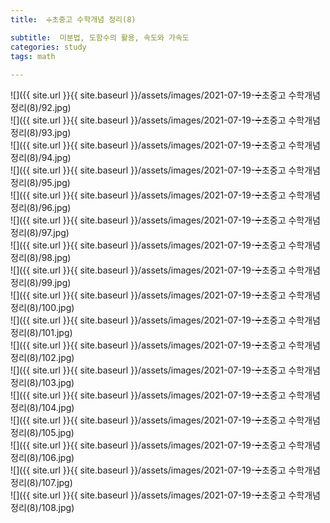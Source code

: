 ```yaml
---
title:  ➗초중고 수학개념 정리(8)

subtitle:  미분법, 도함수의 활용, 속도와 가속도
categories: study 
tags: math
 
---
```


  
![]({{ site.url }}{{ site.baseurl }}/assets/images/2021-07-19-➗초중고 수학개념 정리(8)/92.jpg)  
![]({{ site.url }}{{ site.baseurl }}/assets/images/2021-07-19-➗초중고 수학개념 정리(8)/93.jpg)  
![]({{ site.url }}{{ site.baseurl }}/assets/images/2021-07-19-➗초중고 수학개념 정리(8)/94.jpg)  
![]({{ site.url }}{{ site.baseurl }}/assets/images/2021-07-19-➗초중고 수학개념 정리(8)/95.jpg)  
![]({{ site.url }}{{ site.baseurl }}/assets/images/2021-07-19-➗초중고 수학개념 정리(8)/96.jpg)  
![]({{ site.url }}{{ site.baseurl }}/assets/images/2021-07-19-➗초중고 수학개념 정리(8)/97.jpg)  
![]({{ site.url }}{{ site.baseurl }}/assets/images/2021-07-19-➗초중고 수학개념 정리(8)/98.jpg)  
![]({{ site.url }}{{ site.baseurl }}/assets/images/2021-07-19-➗초중고 수학개념 정리(8)/99.jpg)  
![]({{ site.url }}{{ site.baseurl }}/assets/images/2021-07-19-➗초중고 수학개념 정리(8)/100.jpg)  
![]({{ site.url }}{{ site.baseurl }}/assets/images/2021-07-19-➗초중고 수학개념 정리(8)/101.jpg)  
![]({{ site.url }}{{ site.baseurl }}/assets/images/2021-07-19-➗초중고 수학개념 정리(8)/102.jpg)  
![]({{ site.url }}{{ site.baseurl }}/assets/images/2021-07-19-➗초중고 수학개념 정리(8)/103.jpg)  
![]({{ site.url }}{{ site.baseurl }}/assets/images/2021-07-19-➗초중고 수학개념 정리(8)/104.jpg)  
![]({{ site.url }}{{ site.baseurl }}/assets/images/2021-07-19-➗초중고 수학개념 정리(8)/105.jpg)  
![]({{ site.url }}{{ site.baseurl }}/assets/images/2021-07-19-➗초중고 수학개념 정리(8)/106.jpg)  
![]({{ site.url }}{{ site.baseurl }}/assets/images/2021-07-19-➗초중고 수학개념 정리(8)/107.jpg)  
![]({{ site.url }}{{ site.baseurl }}/assets/images/2021-07-19-➗초중고 수학개념 정리(8)/108.jpg)  
